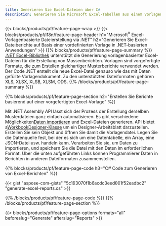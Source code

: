 ```yaml
---
title: Generieren Sie Excel-Dateien über C#
description: Generieren Sie Microsoft Excel-Tabellen aus einem Vorlagenblatt mit dem Code C#
---
```

{{< blocks/products/pf/feature-page-wrap >}}
{{< blocks/products/pf/i18n/feature-page-header h1="Microsoft<sup>&reg;</sup> Excel-Vorlagenbasierte Dateierstellung via .NET" h2="Generieren Sie Excel-Dateiberichte auf Basis einer vordefinierten Vorlage in .NET-basierten Anwendungen" >}}
{{% blocks/products/pf/feature-page-summary %}}
[.NET Excel-Bibliothek](/cells/de/net/) unterstützt die Generierung vorlagenbasierter Excel-Dateien für die Erstellung von Massenberichten. Vorlagen sind vorgefertigte Formate, die zum Erstellen gleichartiger Musterberichte verwendet werden. Der Code .NET erstellt die neue Excel-Datei genauso wie das mit Daten gefüllte Vorlagendokument. Zu den unterstützten Dateiformaten gehören XLS, XLSX, XLSB, XLSM, ODS.
{{% /blocks/products/pf/feature-page-summary %}}

{{% blocks/products/pf/feature-page-section h2="Erstellen Sie Berichte basierend auf einer vorgefertigten Excel-Vorlage" %}}

Mit .NET Assembly API lässt sich der Prozess der Erstellung derselben Musterdateien ganz einfach automatisieren. Es gibt verschiedene Möglichkeiten[Daten importieren](https://docs.aspose.com/cells/net/import-data-into-worksheet/#importing-data-from-json) und Excel-Dateien generieren. API bietet a[WorkbookDesigner-Klasse](https://reference.aspose.com/cells/net/aspose.cells/workbookdesigner) um ein Designer-Arbeitsblatt darzustellen. Erstellen Sie sein Objekt und öffnen Sie damit die Vorlagendatei. Legen Sie die Datenquelle fest, bei der es sich um eine Datentabelle, ein Array, eine JSON-Datei usw. handeln kann. Verarbeiten Sie sie, um Daten zu importieren, und speichern Sie die Datei mit den Daten im erforderlichen Format. Über die unten aufgeführten Links können Programmierer Daten in Berichten in anderen Dateiformaten zusammenstellen.



{{% blocks/products/pf/feature-page-code h3="C# Code zum Generieren von Excel-Berichten" %}}

{{< gist "aspose-com-gists" "5c193070f1b6acdc3eed001f52eadbc2" "generate-excel-reports.cs" >}}

{{% /blocks/products/pf/feature-page-code %}}
{{% /blocks/products/pf/feature-page-section %}}

{{< blocks/products/pf/feature-page-options formats="all" beforeslug="Generate" afterslug="Reports" >}}
